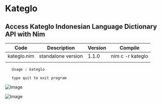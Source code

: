 # Kateglo

Access  Kateglo  Indonesian Language Dictionary API with Nim
-------------------------------------------------------------



| Code           | Description             | Version     | Compile           |    
|----------------|-------------------------|-------------|-------------------|
| kateglo.nim    | standalone version      | 1.1.0       | nim c -r kateglo  |
|                |                         |             |                   |


```
   Usage : kateglo

   type quit to exit program

```


![Image](http://qqtop.github.io/kateglo2.png?raw=true)


![Image](http://qqtop.github.io/qqtop-small.png?raw=true)







